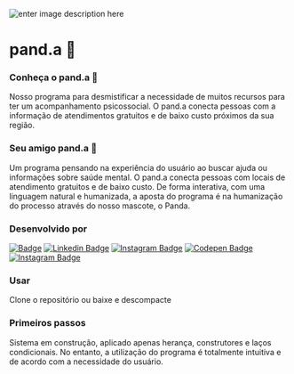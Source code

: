 ![enter image description here](https://lh3.googleusercontent.com/ur266-rtXl3DSwgQBjcv6Djzbq4c71zR_xi-hKiY_sWhJUgNz7nSnGYlQHuJfvqpsyzKtdqcvLl7_i55iaW1LUIfCL9QH9B683mdVna4ObUyum0NzoWVSWAeik4bwygvKB77YYUQQt8T4GP3x3NbmtWVb7rjWs5VPG5dPrSa7jR-FWyac7psE54lnFD4tzU9-QxbaPvnpSUBU-oAUjhvE-ePXQfONh2IRVFExPqIDUhauhY_smHvic7LXCB1Ac40VA_2aHTWSzm6UVhCHngbc0lIiAXbgXL1iyrqSIrqdIm0YmUHa_fM7YIAeCrQUC-fsDgKgtA9kdLJxZgeC-vOv9PbiAvOxNbPq5qZXVVDjrc0FZbjB0qpcOivY8yaMrbI56t3tPO8easaK2BMnrt-amy5y3iGPRWfQBgFj2U5Rq5Zlq-AOAamGSCukSYGIUzaoGDTnSxobYMcoRs0FOUgUzwCzlxlVVuaPEsRBhSWQw_vi3tGy1kKOAkUb_oge2U6buSjrFzi3b9uHhO0skB4yJqZe9HU8pXX61GtE8LWgMjlsAVWses-amIyiiCb4jQpdd7Ph1waqdsp6H584MR77dxCIuO2dy9oBgKX4yiV-uL3QQmZbg3riYQzfS1uYX0RARWdBxbIYgPnzb1pS_x9D82j9xb58etUqC4rFLOxD2kRE_Ges7qb5Q0YjTI1xS5bKXmt3tjbuCenRurWmyORK0Mm=w900-h210-no?authuser=0)

# pand.a 🐼

### Conheça o pand.a 🐼
Nosso programa para desmistificar a necessidade de muitos recursos para ter um acompanhamento psicossocial. O pand.a conecta pessoas com a informação de atendimentos gratuitos e de baixo custo próximos da sua região.

### Seu amigo pand.a 🐼
Um programa pensando na experiência do usuário ao buscar ajuda ou informações sobre saúde mental. O pand.a conecta pessoas com locais de atendimento gratuitos e de baixo custo. 
De forma interativa, com uma linguagem natural e humanizada, a aposta do programa é na humanização do processo através do nosso mascote, o Panda.

### Desenvolvido por
[![Badge](https://img.shields.io/badge/-Ary-green?style=flat-square&labelColor=black&logo=github&logoColor=white&link=https://github.com/arydsr)](https://github.com/arydsr) [![Linkedin Badge](https://img.shields.io/badge/-Marcos-green?style=flat-square&labelColor=black&logo=github&logoColor=white&link=https://github.com/marcospaulo46)](https://github.com/marcospaulo46) [![Instagram Badge](https://img.shields.io/badge/-Flávia-green?style=flat-square&labelColor=black&logo=github&logoColor=white&link=https://github.com/flantunes)](https://github.com/flantunes) [![Codepen Badge](https://img.shields.io/badge/-Renata-green?style=flat-square&labelColor=black&logo=github&logoColor=white&link=[https://github.com/renataintec)](https://github.com/renataintec) [![Instagram Badge](https://img.shields.io/badge/-Bruno-green?style=flat-square&labelColor=black&logo=github&logoColor=white&link=https://www.instagram.com/papodedev/)](https://github.com/bbaldaia)

### Usar
Clone o repositório ou baixe e descompacte

### Primeiros passos
Sistema em construção, aplicado apenas herança, construtores e laços condicionais. No entanto, a utilização do programa é totalmente intuitiva e de acordo com a necessidade do usuário.
